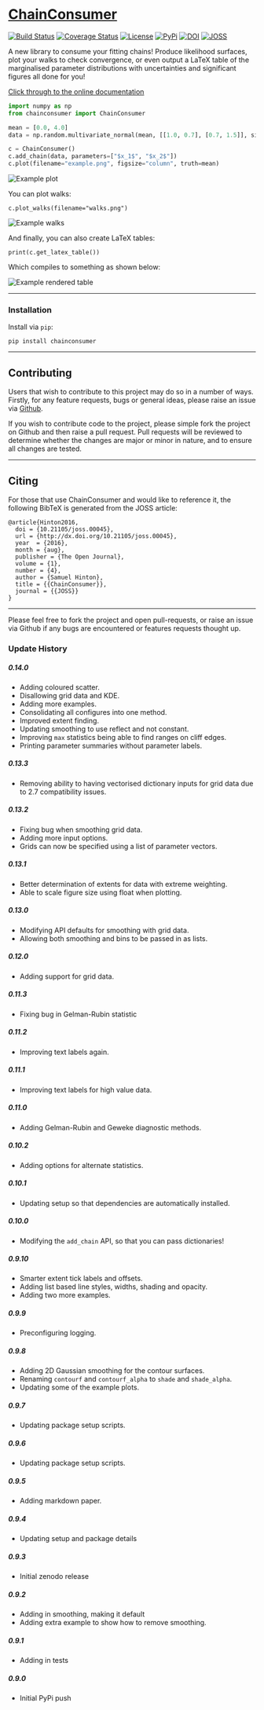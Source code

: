 # [ChainConsumer](https://samreay.github.io/ChainConsumer)

[![Build Status](https://img.shields.io/travis/Samreay/ChainConsumer.svg?style=flat-square)](https://travis-ci.org/Samreay/ChainConsumer)
[![Coverage Status](https://coveralls.io/repos/github/Samreay/ChainConsumer/badge.svg?branch=master)](https://coveralls.io/github/Samreay/ChainConsumer?branch=master)
[![License](http://img.shields.io/badge/license-MIT-blue.svg?style=flat)](https://github.com/dessn/abc/blob/master/LICENSE)
[![PyPi](https://img.shields.io/pypi/v/ChainConsumer.svg?style=flat)](https://pypi.python.org/pypi/ChainConsumer)
[![DOI](https://zenodo.org/badge/23430/Samreay/ChainConsumer.svg)](https://zenodo.org/badge/latestdoi/23430/Samreay/ChainConsumer)
[![JOSS](http://joss.theoj.org/papers/10.21105/joss.00045/status.svg?style=flat)](http://dx.doi.org/10.21105/joss.00045)

A new library to consume your fitting chains! Produce likelihood surfaces,
plot your walks to check convergence, or even output a LaTeX table of the
marginalised parameter distributions with uncertainties and significant
figures all done for you!

[Click through to the online documentation](https://samreay.github.io/ChainConsumer)

```python
import numpy as np
from chainconsumer import ChainConsumer

mean = [0.0, 4.0]
data = np.random.multivariate_normal(mean, [[1.0, 0.7], [0.7, 1.5]], size=100000)

c = ChainConsumer()
c.add_chain(data, parameters=["$x_1$", "$x_2$"])
c.plot(filename="example.png", figsize="column", truth=mean)
```


![Example plot](paper/example.png)

You can plot walks:

```
c.plot_walks(filename="walks.png")
```

![Example walks](examples/resources/exampleWalk.png)

And finally, you can also create LaTeX tables:

```
print(c.get_latex_table())
```

Which compiles to something as shown below:

![Example rendered table](examples/resources/table.png)

-----------

### Installation

Install via `pip`:
    
    pip install chainconsumer


----------

## Contributing

Users that wish to contribute to this project may do so in a number of ways.
Firstly, for any feature requests, bugs or general ideas, please raise an issue
via [Github](https://github.com/samreay/ChainConsumer/issues).

If you wish to contribute code to the project, please simple fork the project on
Github and then raise a pull request. Pull requests will be reviewed to determine
whether the changes are major or minor in nature, and to ensure all changes are tested.

----------

## Citing

For those that use ChainConsumer and would like to reference it, the
following BibTeX is generated from the JOSS article:

```
@article{Hinton2016,
  doi = {10.21105/joss.00045},
  url = {http://dx.doi.org/10.21105/joss.00045},
  year  = {2016},
  month = {aug},
  publisher = {The Open Journal},
  volume = {1},
  number = {4},
  author = {Samuel Hinton},
  title = {{ChainConsumer}},
  journal = {{JOSS}}
}
```

----------

Please feel free to fork the project and open pull-requests, or
raise an issue via Github if any bugs are encountered or 
features requests thought up.

### Update History

##### 0.14.0
* Adding coloured scatter.
* Disallowing grid data and KDE.
* Adding more examples.
* Consolidating all configures into one method.
* Improved extent finding.
* Updating smoothing to use reflect and not constant.
* Improving `max` statistics being able to find ranges on cliff edges.
* Printing parameter summaries without parameter labels.

##### 0.13.3
* Removing ability to having vectorised dictionary inputs for grid data due to 2.7 compatibility issues.

##### 0.13.2
* Fixing bug when smoothing grid data.
* Adding more input options.
* Grids can now be specified using a list of parameter vectors.

##### 0.13.1
* Better determination of extents for data with extreme weighting.
* Able to scale figure size using float when plotting.

##### 0.13.0
* Modifying API defaults for smoothing with grid data.
* Allowing both smoothing and bins to be passed in as lists.

##### 0.12.0
* Adding support for grid data.

##### 0.11.3
* Fixing bug in Gelman-Rubin statistic

##### 0.11.2
* Improving text labels again.

##### 0.11.1
* Improving text labels for high value data.

##### 0.11.0
* Adding Gelman-Rubin and Geweke diagnostic methods.

##### 0.10.2
* Adding options for alternate statistics.

##### 0.10.1
* Updating setup so that dependencies are automatically installed.

##### 0.10.0
* Modifying the ``add_chain`` API, so that you can pass dictionaries!

##### 0.9.10
* Smarter extent tick labels and offsets.
* Adding list based line styles, widths, shading and opacity.
* Adding two more examples.

##### 0.9.9
* Preconfiguring logging.

##### 0.9.8
* Adding 2D Gaussian smoothing for the contour surfaces.
* Renaming ``contourf`` and ``contourf_alpha`` to ``shade`` and ``shade_alpha``.
* Updating some of the example plots.

##### 0.9.7
* Updating package setup scripts.

##### 0.9.6
* Updating package setup scripts.


##### 0.9.5
* Adding markdown paper.

##### 0.9.4
* Updating setup and package details

##### 0.9.3
* Initial zenodo release

##### 0.9.2
* Adding in smoothing, making it default
* Adding extra example to show how to remove smoothing.

##### 0.9.1
* Adding in tests

##### 0.9.0
* Initial PyPi push